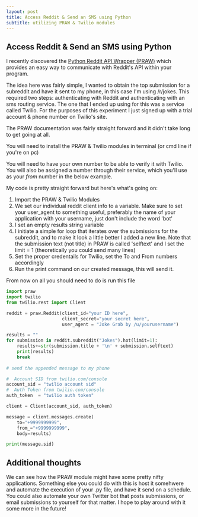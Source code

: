 ```yaml
---
layout: post
title: Access Reddit & Send an SMS using Python
subtitle: utilizing PRAW & Twilio modules
---
```


## Access Reddit & Send an SMS using Python

I recently discovered the [Python Reddit API Wrapper (PRAW)](http://praw.readthedocs.io/en/latest/index.html) which provides an easy way to communicate with Reddit's API within your program.

The idea here was fairly simple, I wanted to obtain the top submission for a subreddit and have it sent to my phone, in this case I'm using /r/jokes.  This required two steps: authenticating with Reddit and authenticating with an sms routing service.  The one that I ended up using for this was a service called Twilio.  For the purposes of this experiment I just signed up with a trial account & phone number on Twilio's site. 

The PRAW documentation was fairly straight forward and it didn't take long to get going at all.

You will need to install the PRAW & Twilio modules in terminal  (or cmd line if you're on pc)

You will need to have your own number to be able to verify it with Twilio.  You will also be assigned a number through their service, which you'll use as your *from* number in the below example.

My code is pretty straight forward but here's what's going on:

1. Import the PRAW & Twilio Modules
2. We set our individual reddit client info to a variable. Make sure to set your user_agent to something useful, preferably the name of your application with your username, just don't include the word 'bot'
3. I set an empty results string variable
4. I initiate a simple for loop that iterates over the submissions for the subreddit, and to make it look a little better I added a new line. Note that the submission text (not title) in PRAW is called 'selftext' and I set the limit = 1 (theoretically you could send many lines)
5. Set the proper credentails for Twilio, set the To and From numbers accordingly 
6. Run the print command on our created message, this will send it.

From now on all you should need to do is run this  file

```Python
import praw
import twilio
from twilio.rest import Client

reddit = praw.Reddit(client_id="your ID here",
                     client_secret="your secret here",
                     user_agent = "Joke Grab by /u/yourusername")

results = ""
for submission in reddit.subreddit("Jokes").hot(limit=1):
    results+=str(submission.title + '\n' + submission.selftext)
    print(results)
    break
                                            
# send the appended message to my phone

#  Account SID from twilio.com/console
account_sid = "twilio account sid"
#  Auth Token from twilio.com/console
auth_token  = "twilio auth token"

client = Client(account_sid, auth_token)

message = client.messages.create(
    to="+9999999999", 
    from_="+9999999999",
    body=results)

print(message.sid)
```

## Additional thoughts
We can see how the PRAW module might have some pretty nifty applications.  Something else you could do with this is host it somehwere and automate the execution of your .py file, and have it send on a schedule.  You could also automate your own Twitter bot that posts submissions, or email submissions to yourself for that matter.  I hope to play around with it some more in the future!
